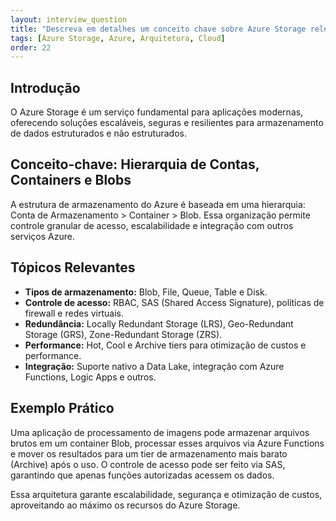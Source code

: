 ```yaml
---
layout: interview_question
title: "Descreva em detalhes um conceito chave sobre Azure Storage relevante para arquitetura no Azure"
tags: [Azure Storage, Azure, Arquitetura, Cloud]
order: 22
---
```


## Introdução

O Azure Storage é um serviço fundamental para aplicações modernas, oferecendo soluções escaláveis, seguras e resilientes para armazenamento de dados estruturados e não estruturados.

## Conceito-chave: Hierarquia de Contas, Containers e Blobs

A estrutura de armazenamento do Azure é baseada em uma hierarquia: Conta de Armazenamento > Container > Blob. Essa organização permite controle granular de acesso, escalabilidade e integração com outros serviços Azure.

## Tópicos Relevantes

- **Tipos de armazenamento:** Blob, File, Queue, Table e Disk.
- **Controle de acesso:** RBAC, SAS (Shared Access Signature), políticas de firewall e redes virtuais.
- **Redundância:** Locally Redundant Storage (LRS), Geo-Redundant Storage (GRS), Zone-Redundant Storage (ZRS).
- **Performance:** Hot, Cool e Archive tiers para otimização de custos e performance.
- **Integração:** Suporte nativo a Data Lake, integração com Azure Functions, Logic Apps e outros.

## Exemplo Prático

Uma aplicação de processamento de imagens pode armazenar arquivos brutos em um container Blob, processar esses arquivos via Azure Functions e mover os resultados para um tier de armazenamento mais barato (Archive) após o uso. O controle de acesso pode ser feito via SAS, garantindo que apenas funções autorizadas acessem os dados.

Essa arquitetura garante escalabilidade, segurança e otimização de custos, aproveitando ao máximo os recursos do Azure Storage.
